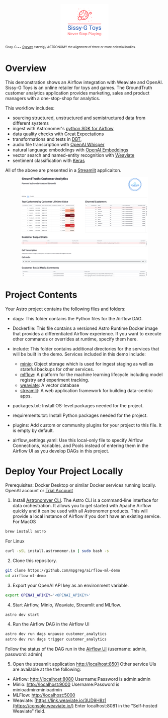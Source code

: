 <img style="display: block; float: right; max-width: 30%; height: auto; margin: auto; float: none!important;" src="include/streamlit/src/logo_small.png">
  
<sub><sup>Sissy-G ~= [Syzygy](https://en.wikipedia.org/wiki/Syzygy) /ˈsɪzɪdʒi/ ASTRONOMY the alignment of three or more celestial bodies.</sup></sub>


Overview
========
This demonstration shows an Airflow integration with Weaviate and OpenAI.  Sissy-G Toys is an online retailer for toys and games.  The GroundTruth customer analytics application provides marketing, sales and product managers with a one-stop-shop for analytics.    

This workflow includes:
- sourcing structured, unstructured and semistructured data from different systems
- ingest with Astronomer's [python SDK for Airflow](https://github.com/astronomer/astro-sdk)
- data quality checks with [Great Expectations](https://greatexpectations.io/)
- transformations and tests in [DBT](https://www.getdbt.com/), 
- audio file transcription with [OpenAI Whisper](https://github.com/openai/whisper)
- natural language embeddings with [OpenAI Embeddings](https://platform.openai.com/docs/guides/embeddings)
- vector search and named-entity recognition with [Weaviate](https://weaviate.io/)
- sentiment classification with [Keras](https://keras.io/)  
  
All of the above are presented in a [Streamlit](http://www.streamlit.io) applicaiton.  
  

<img style="display: block; float: right; max-width: 80%; height: auto; margin: auto; float: none!important;" src="images/streamlit.png">
  

Project Contents
================

Your Astro project contains the following files and folders:

- dags: This folder contains the Python files for the Airflow DAG. 
- Dockerfile: This file contains a versioned Astro Runtime Docker image that provides a differentiated Airflow experience. If you want to execute other commands or overrides at runtime, specify them here.
- include: This folder contains additional directories for the services that will be built in the demo. Services included in this demo include:
    - [minio](https://min.io/): Object storage which is used for ingest staging as well as stateful backups for other services.  
    - [mlflow](https://mlflow.org/): A platform for the machine learning lifecycle including model registry and experiment tracking.
    - [weaviate](https://weaviate.io/): A vector database 
    - [streamlit](http://www.streamlit.io): A web application framework for building data-centric apps.

- packages.txt: Install OS-level packages needed for the project.
- requirements.txt: Install Python packages needed for the project.
- plugins: Add custom or community plugins for your project to this file. It is empty by default.
- airflow_settings.yaml: Use this local-only file to specify Airflow Connections, Variables, and Pools instead of entering them in the Airflow UI as you develop DAGs in this project.

Deploy Your Project Locally
===========================

Prerequisites:
Docker Desktop or similar Docker services running locally.  
OpenAI account or [Trial Account](https://platform.openai.com/signup)
  
1. Install [Astronomver CLI](https://github.com/astronomer/astro-cli).  The Astro CLI is a command-line interface for data orchestration. It allows you to get started with Apache Airflow quickly and it can be used with all Astronomer products. This will provide a local instance of Airflow if you don't have an existing service.
For MacOS  
```bash
brew install astro
```
  
For Linux
```bash
curl -sSL install.astronomer.io | sudo bash -s
```

2. Clone this repository.  
```bash
git clone https://github.com/mpgreg/airflow-ml-demo
cd airflow-ml-demo
```

3. Export your OpenAI API key as an environment variable.
```bash
export OPENAI_APIKEY='<OPENAI_APIKEY>'
```
  
4.  Start Airflow, Minio, Weaviate, Streamlit and MLflow.
```bash
astro dev start
```
  
4. Run the Airflow DAG in the Airflow UI 
```bash
astro dev run dags unpause customer_analytics
astro dev run dags trigger customer_analytics
```
Follow the status of the DAG run in the [Airflow UI](http://localhost:8080/dags/customer_analytics/grid) (username: admin, password: admin)
      
5. Open the streamlit application [http://localhost:8501](http://localhost:8501)
Other service UIs are available at the the following:
- Airflow: [http://localhost:8080](http://localhost:8080) Username:Password is admin:admin
- Minio: [http://localhost:9000](http://localhost:9000) Username:Password is minioadmin:minioadmin
- MLFlow: [http://localhost:5000](http://localhost:5000)
- Weaviate: [https://link.weaviate.io/3UD9H8z](https://console.weaviate.io/) Enter localhost:8081 in the "Self-hosted Weaviate" field.